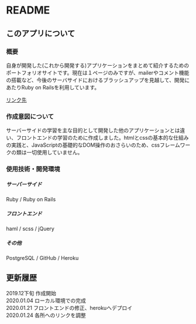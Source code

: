 # README
  
## このアプリについて
  
### 概要

自身が開発した(これから開発する)アプリケーションをまとめて紹介するためのポートフォリオサイトです。現在は１ページのみですが、mailerやコメント機能の搭載など、今後のサーバサイドにおけるブラッシュアップを見越して、開発にあたりRuby on Railsを利用しています。

[リンク先](https://hrtg-ymzk.herokuapp.com/)

### 作成意図について

サーバーサイドの学習を主な目的として開発した他のアプリケーションとは違い、フロントエンドの学習のために作成しました。htmlとcssの基本的な仕組みの実践と、JavaScriptの基礎的なDOM操作のおさらいのため、cssフレームワークの類は一切使用していません。

### 使用技術・開発環境

##### サーバーサイド
Ruby / Ruby on Rails
##### フロントエンド
haml / scss / jQuery
##### その他
PostgreSQL / GitHub / Heroku

## 更新履歴

2019.12下旬 作成開始  
2020.01.04 ローカル環境での完成  
2020.01.21 フロントエンドの修正、herokuへデプロイ  
2020.01.24 各所へのリンクを調整
